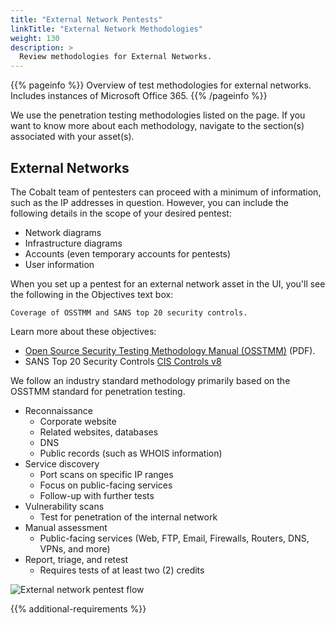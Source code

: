```yaml
---
title: "External Network Pentests"
linkTitle: "External Network Methodologies"
weight: 130
description: >
  Review methodologies for External Networks.
---
```


{{% pageinfo %}}
Overview of test methodologies for external networks. Includes instances of
Microsoft Office 365.
{{% /pageinfo %}}

We use the penetration testing methodologies listed on the page. If you want to know more
about each methodology, navigate to the section(s) associated with your asset(s).

## External Networks

The Cobalt team of pentesters can proceed with a minimum of information, such as the IP addresses
in question. However, you can include the following details in the scope of your desired pentest:

- Network diagrams
- Infrastructure diagrams
- Accounts (even temporary accounts for pentests)
- User information

When you set up a pentest for an external network asset in the UI, you'll see the following in the
Objectives text box:

```
Coverage of OSSTMM and SANS top 20 security controls.
```

Learn more about these objectives:

- [Open Source Security Testing Methodology Manual (OSSTMM)](https://www.isecom.org/OSSTMM.3.pdf) (PDF).
- SANS Top 20 Security Controls [CIS Controls v8](https://www.sans.org/blog/cis-controls-v8/)

We follow an industry standard methodology primarily based on the OSSTMM standard for
penetration testing.

- Reconnaissance
  - Corporate website
  - Related websites, databases
  - DNS
  - Public records (such as WHOIS information)
- Service discovery
  - Port scans on specific IP ranges
  - Focus on public-facing services
  - Follow-up with further tests
- Vulnerability scans
  - Test for penetration of the internal network
- Manual assessment
  - Public-facing services (Web, FTP, Email, Firewalls, Routers, DNS, VPNs, and more)
- Report, triage, and retest
  - Requires tests of at least two (2) credits

![External network pentest flow](/ExternalNetworkPentest.png)

{{% additional-requirements %}}
